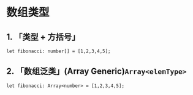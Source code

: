 # 数组类型
## 1. 「类型 + 方括号」
```
let fibonacci: number[] = [1,2,3,4,5];
```
## 2. 「数组泛类」(Array Generic)`Array<elemType>`
```
let fibonacci: Array<number> = [1,2,3,4,5];
```